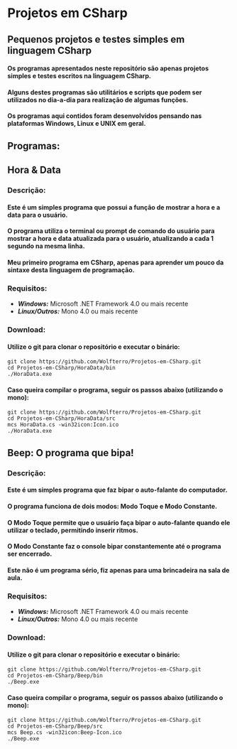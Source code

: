# Projetos em CSharp
## Pequenos projetos e testes simples em linguagem CSharp

#### Os programas apresentados neste repositório são apenas projetos simples e testes escritos na linguagem CSharp.
#### Alguns destes programas são utilitários e scripts que podem ser utilizados no dia-a-dia para realização de algumas funções.
#### Os programas aqui contidos foram desenvolvidos pensando nas plataformas Windows, Linux e UNIX em geral.

## Programas:

## Hora & Data

### Descrição:

#### Este é um simples programa que possui a função de mostrar a hora e a data para o usuário.
#### O programa utiliza o terminal ou prompt de comando do usuário para mostrar a hora e data atualizada para o usuário, atualizando a cada 1 segundo na mesma linha.
#### Meu primeiro programa em CSharp, apenas para aprender um pouco da sintaxe desta linguagem de programação.

### Requisitos:
- ***Windows:*** Microsoft .NET Framework 4.0 ou mais recente
- ***Linux/Outros:*** Mono 4.0 ou mais recente

### Download:

#### Utilize o git para clonar o repositório e executar o binário:

    git clone https://github.com/Wolfterro/Projetos-em-CSharp.git
    cd Projetos-em-CSharp/HoraData/bin
    ./HoraData.exe

#### Caso queira compilar o programa, seguir os passos abaixo (utilizando o mono):

    git clone https://github.com/Wolfterro/Projetos-em-CSharp.git
    cd Projetos-em-CSharp/HoraData/src
    mcs HoraData.cs -win32icon:Icon.ico
    ./HoraData.exe

## Beep: O programa que bipa!

### Descrição:

#### Este é um simples programa que faz bipar o auto-falante do computador.
#### O programa funciona de dois modos: Modo Toque e Modo Constante.
#### O Modo Toque permite que o usuário faça bipar o auto-falante quando ele utilizar o teclado, permitindo inserir ritmos.
#### O Modo Constante faz o console bipar constantemente até o programa ser encerrado.
#### Este não é um programa sério, fiz apenas para uma brincadeira na sala de aula.

### Requisitos:
- ***Windows:*** Microsoft .NET Framework 4.0 ou mais recente
- ***Linux/Outros:*** Mono 4.0 ou mais recente

### Download:

#### Utilize o git para clonar o repositório e executar o binário:

    git clone https://github.com/Wolfterro/Projetos-em-CSharp.git
    cd Projetos-em-CSharp/Beep/bin
    ./Beep.exe

#### Caso queira compilar o programa, seguir os passos abaixo (utilizando o mono):

    git clone https://github.com/Wolfterro/Projetos-em-CSharp.git
    cd Projetos-em-CSharp/Beep/src
    mcs Beep.cs -win32icon:Beep-Icon.ico
    ./Beep.exe
